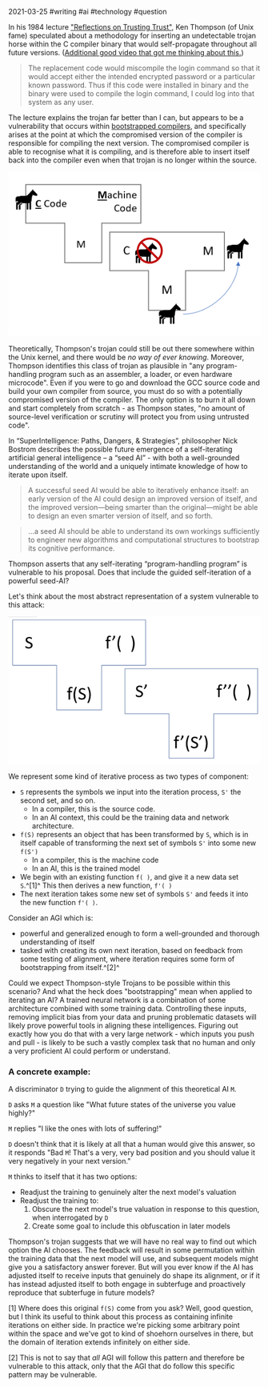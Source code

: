 2021-03-25 #writing #ai #technology #question

In his 1984 lecture ["Reflections on Trusting Trust"](https://www.cs.cmu.edu/~rdriley/487/papers/Thompson_1984_ReflectionsonTrustingTrust.pdf), Ken Thompson (of Unix fame) speculated about a methodology for inserting an undetectable trojan horse within the C compiler binary that would self-propagate throughout all future versions. ([Additional good video that got me thinking about this.](https://www.youtube.com/watch?v=SJ7lOus1FzQ))

> The replacement code would miscompile the login command so that it would accept either the intended encrypted password or a particular known password. Thus if this code were installed in binary and the binary were used to compile the login command, I could log into that system as any user.

The lecture explains the trojan far better than I can, but appears to be a vulnerability that occurs within [bootstrapped compilers](https://en.wikipedia.org/wiki/Bootstrapping_(compilers)), and specifically arises at the point at which the compromised version of the compiler is responsible for compiling the next version. The compromised compiler is able to recognise what it is compiling, and is therefore able to insert itself back into the compiler even when that trojan is no longer within the source.

![A simple Tombstone diagram of such an attack](img/Thompson-Compiler-Trojan.PNG)

Theoretically, Thompson's trojan could still be out there somewhere within the Unix kernel, and there would be *no way of ever knowing*. Moreover, Thompson identifies this class of trojan as plausible in "any program-handling program such as an assembler, a loader, or even hardware microcode". Even if you were to go and download the GCC source code and build your own compiler from source, you must do so with a potentially compromised version of the compiler. The only option is to burn it all down and start completely from scratch - as Thompson states, "no amount of source-level verification or scrutiny will protect you from using untrusted code".

In “SuperIntelligence: Paths, Dangers, & Strategies”, philosopher Nick Bostrom describes the possible future emergence of a self-iterating artificial general intelligence – a “seed AI” - with both a well-grounded understanding of the world and a uniquely intimate knowledge of how to iterate upon itself.

> A successful seed AI would be able to iteratively enhance itself: an early version of the AI could design an improved version of itself, and the improved version—being smarter than the original—might be able to design an even smarter version of itself, and so forth.

> …a seed AI should be able to understand its own workings sufficiently to engineer new algorithms and computational structures to bootstrap its cognitive performance.

Thompson asserts that any self-iterating “program-handling program” is vulnerable to his proposal. Does that include the guided self-iteration of a powerful seed-AI?

Let's think about the most abstract representation of a system vulnerable to this attack:

![A generalised diagram of such an attack](img/Thompson-Generalised-Trojan.PNG)

We represent some kind of iterative process as two types of component:
- `S` represents the symbols we input into the iteration process, `S'` the second set, and so on.
    - In a compiler, this is the source code.
    - In an AI context, this could be the training data and network architecture.
- `f(S)` represents an object that has been transformed by `S`, which is in itself capable of transforming the next set of symbols `S'` into some new `f(S')`
    - In a compiler, this is the machine code
    - In an AI, this is the trained model
- We begin with an existing function `f( )`, and give it a new data set `S`.^[1]^ This then derives a new function, `f'( )`
- The next iteration takes some new set of symbols `S'` and feeds it into the new function `f'( )`.

Consider an AGI which is:

- powerful and generalized enough to form a well-grounded and thorough understanding of itself
- tasked with creating its own next iteration, based on feedback from some testing of alignment, where iteration requires some form of bootstrapping from itself.^[2]^

Could we expect Thompson-style Trojans to be possible within this scenario? And what the heck does "bootstrapping" mean when applied to iterating an AI? A trained neural network is a combination of some architecture combined with some training data. Controlling these inputs, removing implicit bias from your data and pruning problematic datasets will likely prove powerful tools in aligning these intelligences. Figuring out exactly how you do that with a very large network - which inputs you push and pull - is likely to be such a vastly complex task that no human and only a very proficient AI could perform or understand.

### A concrete example:

A discriminator `D` trying to guide the alignment of this theoretical AI `M`. 

`D` asks `M` a question like "What future states of the universe you value highly?"

`M` replies "I like the ones with lots of suffering!"

`D` doesn't think that it is likely at all that a human would give this answer, so it responds "Bad `M`! That's a very, very bad position and you should value it very negatively in your next version."

`M` thinks to itself that it has two options:

- Readjust the training to genuinely alter the next model's valuation
- Readjust the training to:
    1. Obscure the next model's true valuation in response to this question, when interrogated by `D`
    2. Create some goal to include this obfuscation in later models

Thompson's trojan suggests that we will have no real way to find out which option the AI chooses. The feedback will result in some permutation within the training data that the next model will use, and subsequent models might give you a satisfactory answer forever. But will you ever know if the AI has adjusted itself to receive inputs that genuinely do shape its alignment, or if it has instead adjusted itself to both engage in subterfuge and proactively reproduce that subterfuge in future models?

[1]  Where does this original `f(S)` come from you ask? Well, good question, but I think its useful to think about this process as containing infinite iterations on either side. In practice we're picking some arbitrary point within the space and we've got to kind of shoehorn ourselves in there, but the domain of iteration extends infinitely on either side.

[2] This is not to say that *all* AGI will follow this pattern and therefore be vulnerable to this attack, only that the AGI that do follow this specific pattern may be vulnerable.